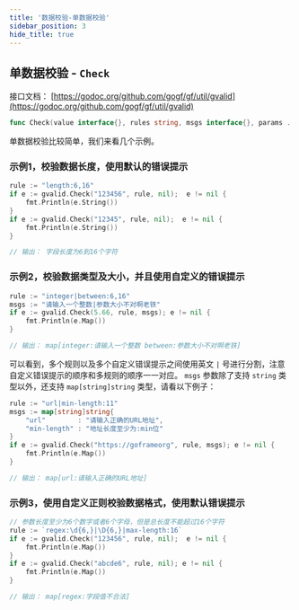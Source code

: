 ```yaml
---
title: '数据校验-单数据校验'
sidebar_position: 3
hide_title: true
---
```


## 单数据校验 - `Check`

接口文档： [https://godoc.org/github.com/gogf/gf/util/gvalid](https://godoc.org/github.com/gogf/gf/util/gvalid)

```  go
func Check(value interface{}, rules string, msgs interface{}, params ...interface{}) *Error

```

单数据校验比较简单，我们来看几个示例。

### 示例1，校验数据长度，使用默认的错误提示

```  go
rule := "length:6,16"
if e := gvalid.Check("123456", rule, nil);  e != nil {
    fmt.Println(e.String())
}
if e := gvalid.Check("12345", rule, nil);  e != nil {
    fmt.Println(e.String())
}

// 输出： 字段长度为6到16个字符

```

### 示例2，校验数据类型及大小，并且使用自定义的错误提示

```  go
rule := "integer|between:6,16"
msgs := "请输入一个整数|参数大小不对啊老铁"
if e := gvalid.Check(5.66, rule, msgs); e != nil {
    fmt.Println(e.Map())
}

// 输出： map[integer:请输入一个整数 between:参数大小不对啊老铁]

```

可以看到，多个规则以及多个自定义错误提示之间使用英文 `|` 号进行分割，注意自定义错误提示的顺序和多规则的顺序一一对应。 `msgs` 参数除了支持 `string` 类型以外，还支持 `map[string]string` 类型，请看以下例子：

```  go
rule := "url|min-length:11"
msgs := map[string]string{
    "url"        : "请输入正确的URL地址",
    "min-length" : "地址长度至少为:min位"
}
if e := gvalid.Check("https://goframeorg", rule, msgs); e != nil {
    fmt.Println(e.Map())
}

// 输出： map[url:请输入正确的URL地址]

```

### 示例3，使用自定义正则校验数据格式，使用默认错误提示

```  go
// 参数长度至少为6个数字或者6个字母，但是总长度不能超过16个字符
rule := `regex:\d{6,}|\D{6,}|max-length:16`
if e := gvalid.Check("123456", rule, nil);  e != nil {
    fmt.Println(e.Map())
}
if e := gvalid.Check("abcde6", rule, nil); e != nil {
    fmt.Println(e.Map())
}

// 输出： map[regex:字段值不合法]

```